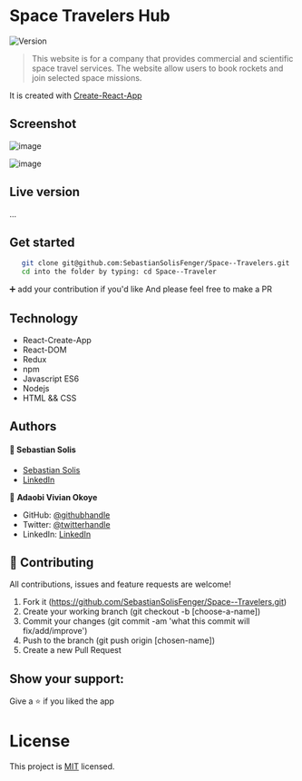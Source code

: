 # Space Travelers Hub

<img alt="Version" src="https://img.shields.io/badge/version-1.0.0-blue.svg?cacheSeconds=2592000" />

> This website is for a company that provides commercial and scientific space travel services. The website allow users to book rockets and join selected space missions.
> 
It is created with [Create-React-App](https://github.com/facebook/create-react-app)

## Screenshot

![image](https://user-images.githubusercontent.com/88522494/173899604-df84615f-8e97-4da8-87fa-082ac9cac62d.png)

![image](https://user-images.githubusercontent.com/88522494/173899363-1721f324-587b-463f-acce-ae96ca9e5c20.png)

## Live version

...

## Get started

```bash
   git clone git@github.com:SebastianSolisFenger/Space--Travelers.git
   cd into the folder by typing: cd Space--Traveler
```

 :heavy_plus_sign: add your contribution if you'd like
 And please feel free to make a PR

 ## Technology

- React-Create-App
- React-DOM
- Redux
- npm
- Javascript ES6
- Nodejs
- HTML && CSS

## Authors

#### :bust_in_silhouette: Sebastian Solis
  - [Sebastian Solis](https://github.com/SebastianSolisFenger)
  - [LinkedIn](https://www.linkedin.com/in/sebastiansolisfenger/) 


👤 **Adaobi Vivian Okoye**

- GitHub: [@githubhandle](https://github.com/adanzeakonobi) 
- Twitter: [@twitterhandle](https://twitter.com/Adaebubemmuta)
- LinkedIn: [LinkedIn](https://linkedin.com/in/okoyeaadaobi) 

## 🤝 Contributing
All contributions, issues and feature requests are welcome!

1. Fork it (https://github.com/SebastianSolisFenger/Space--Travelers.git)
2. Create your working branch (git checkout -b [choose-a-name])
3. Commit your changes (git commit -am 'what this commit will fix/add/improve')
4. Push to the branch (git push origin [chosen-name])
5. Create a new Pull Request

## Show your support:

Give a :star: if you liked the app

# License
This project is [MIT](LICENSE.md) licensed.
